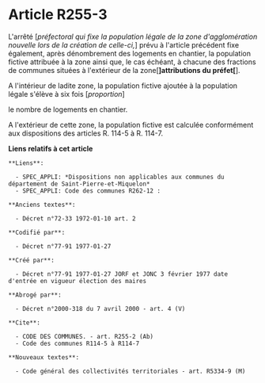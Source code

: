 # Article R255-3

L'arrêté [*préfectoral qui fixe la population légale de la zone d'agglomération nouvelle lors de la création de celle-ci,*]
prévu à l'article précédent fixe également, après dénombrement des logements en chantier, la population fictive attribuée à
la zone ainsi que, le cas échéant, à chacune des fractions de communes situées à l'extérieur de la zone[**]attributions du
préfet[**]. 

A l'intérieur de ladite zone, la population fictive ajoutée à la population légale s'élève à six fois [*proportion*]

le nombre de logements en chantier. 

A l'extérieur de cette zone, la population fictive est calculée conformément aux dispositions des articles R. 114-5 à R.
114-7.

**Liens relatifs à cet article**

	**Liens**:

	  - SPEC_APPLI: *Dispositions non applicables aux communes du département de Saint-Pierre-et-Miquelon*
	  - SPEC_APPLI: Code des communes R262-12 :

	**Anciens textes**:

	  - Décret n°72-33 1972-01-10 art. 2

	**Codifié par**:

	  - Décret n°77-91 1977-01-27

	**Créé par**:

	  - Décret n°77-91 1977-01-27 JORF et JONC 3 février 1977 date d'entrée en vigueur élection des maires

	**Abrogé par**:

	  - Décret n°2000-318 du 7 avril 2000 - art. 4 (V)

	**Cite**:

	  - CODE DES COMMUNES. - art. R255-2 (Ab)
	  - Code des communes R114-5 à R114-7

	**Nouveaux textes**:

	  - Code général des collectivités territoriales - art. R5334-9 (M)

